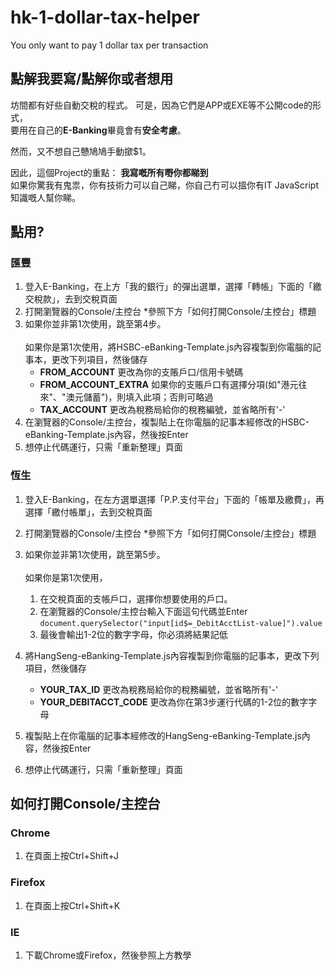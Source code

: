 # hk-1-dollar-tax-helper
You only want to pay 1 dollar tax per transaction

## 點解我要寫/點解你或者想用

坊間都有好些自動交稅的程式。
可是，因為它們是APP或EXE等不公開code的形式，<br>
要用在自己的**E-Banking**畢竟會有**安全考慮**。

然而，又不想自己戇鳩鳩手動撳$1。

因此，這個Project的重點：
**我寫嘅所有嘢你都睇到**<br>
如果你驚我有鬼祟，你有技術力可以自己睇，你自己冇可以搵你有IT JavaScript知識嘅人幫你睇。

## 點用?

### 匯豐
1. 登入E-Banking，在上方「我的銀行」的彈出選單，選擇「轉帳」下面的「繳交稅款」，去到交稅頁面
2. 打開瀏覽器的Console/主控台 *參照下方「如何打開Console/主控台」標題
3. 如果你並非第1次使用，跳至第4步。<br><br>
如果你是第1次使用，將HSBC-eBanking-Template.js內容複製到你電腦的記事本，更改下列項目，然後儲存
    - __FROM_ACCOUNT__ 更改為你的支賬戶口/信用卡號碼
    - __FROM_ACCOUNT_EXTRA__ 如果你的支賬戶口有選擇分項(如"港元往來"、"澳元儲蓄")，則填入此項；否則可略過
    - __TAX_ACCOUNT__ 更改為稅務局給你的稅務編號，並省略所有'-'
4. 在瀏覽器的Console/主控台，複製貼上在你電腦的記事本經修改的HSBC-eBanking-Template.js內容，然後按Enter
5. 想停止代碼運行，只需「重新整理」頁面

### 恆生
1. 登入E-Banking，在左方選單選擇「P.P.支付平台」下面的「帳單及繳費」，再選擇「繳付帳單」，去到交稅頁面
2. 打開瀏覽器的Console/主控台 *參照下方「如何打開Console/主控台」標題
3. 如果你並非第1次使用，跳至第5步。<br><br>
如果你是第1次使用，
    1. 在交稅頁面的支帳戶口，選擇你想要使用的戶口。
    2. 在瀏覽器的Console/主控台輸入下面這句代碼並Enter<br>
```document.querySelector("input[id$=_DebitAcctList-value]").value```<br>
    3. 最後會輸出1-2位的數字字母，你必須將結果記低

4. 將HangSeng-eBanking-Template.js內容複製到你電腦的記事本，更改下列項目，然後儲存
    - __YOUR_TAX_ID__ 更改為稅務局給你的稅務編號，並省略所有'-'
    - __YOUR_DEBITACCT_CODE__ 更改為你在第3步運行代碼的1-2位的數字字母
5. 複製貼上在你電腦的記事本經修改的HangSeng-eBanking-Template.js內容，然後按Enter
6. 想停止代碼運行，只需「重新整理」頁面

## 如何打開Console/主控台
### Chrome
1. 在頁面上按Ctrl+Shift+J

### Firefox
1. 在頁面上按Ctrl+Shift+K

### IE
1. 下載Chrome或Firefox，然後參照上方教學
